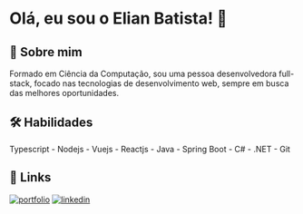 
# Olá, eu sou o Elian Batista! 👋


## 🚀 Sobre mim
Formado em Ciência da Computação, sou uma pessoa desenvolvedora full-stack, focado nas tecnologias de desenvolvimento web, sempre em busca das melhores oportunidades.


## 🛠 Habilidades
Typescript - Nodejs - Vuejs - Reactjs - Java - Spring Boot - C# - .NET - Git 

## 🔗 Links
[![portfolio](https://img.shields.io/badge/my_portfolio-000?style=for-the-badge&logo=ko-fi&logoColor=white)](https://codeport.vercel.app)
[![linkedin](https://img.shields.io/badge/linkedin-0A66C2?style=for-the-badge&logo=linkedin&logoColor=white)](https://www.linkedin.com/in/elian-batista/)